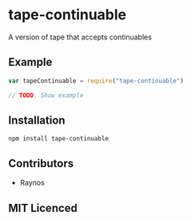 # tape-continuable

<!-- [![browser support][5]][6] -->

<!-- [![build status][1]][2] [![Coverage Status][9]][10] [![davis dependency status][3]][4] [![gemnasium Dependency Status][11]][12] [![NPM version][7]][8] -->

A version of tape that accepts continuables

## Example

```js
var tapeContinuable = require("tape-continuable")

// TODO. Show example
```

## Installation

`npm install tape-continuable`

## Contributors

 - Raynos

## MIT Licenced

  [1]: https://secure.travis-ci.org/Raynos/tape-continuable.png
  [2]: https://travis-ci.org/Raynos/tape-continuable
  [3]: https://david-dm.org/Raynos/tape-continuable.png
  [4]: https://david-dm.org/Raynos/tape-continuable
  [5]: https://ci.testling.com/Raynos/tape-continuable.png
  [6]: https://ci.testling.com/Raynos/tape-continuable
  [7]: https://badge.fury.io/js/tape-continuable.png
  [8]: https://badge.fury.io/js/tape-continuable
  [9]: https://coveralls.io/repos/Raynos/tape-continuable/badge.png
  [10]: https://coveralls.io/r/Raynos/tape-continuable
  [11]: https://gemnasium.com/Raynos/tape-continuable.png
  [12]: https://gemnasium.com/Raynos/tape-continuable
